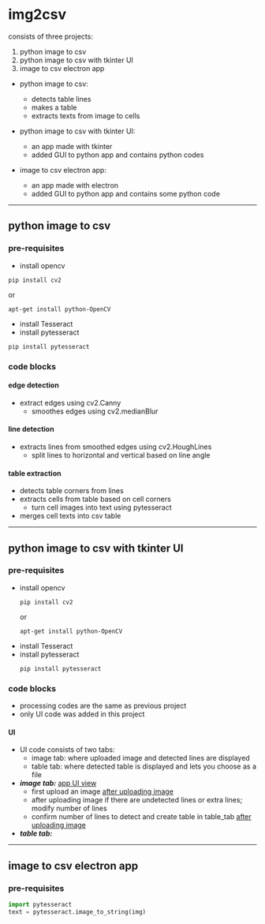 # img2csv

consists of three projects:
1. python image to csv
2. python image to csv with tkinter UI
3. image to csv electron app

+ python image to csv:
    + detects table lines
    + makes a table
    + extracts texts from image to cells

+ python image to csv with tkinter UI:
    + an app made with tkinter
    + added GUI to python app and contains python codes

+ image to csv electron app:
    + an app made with electron
    + added GUI to python app and contains some python code

 *** 
## python image to csv
### pre-requisites
+ install opencv
```linux
pip install cv2
```
or
```linux
apt-get install python-OpenCV
```
+ install Tesseract
+ install pytesseract
```linux
pip install pytesseract
```
### code blocks
#### edge detection
+ extract edges using cv2.Canny
    + smoothes edges using cv2.medianBlur
#### line detection
+ extracts lines from smoothed edges using cv2.HoughLines
    + split lines to horizontal and vertical based on line angle
#### table extraction
+ detects table corners from lines
+ extracts cells from table based on cell corners
    + turn cell images into text using pytesseract
+ merges cell texts into csv table

 ***
## python image to csv with tkinter UI
### pre-requisites
+ install opencv
    ```linux
    pip install cv2
    ```
    or
    ```linux
    apt-get install python-OpenCV
    ```
+ install Tesseract
+ install pytesseract
    ```linux
    pip install pytesseract
    ```
### code blocks
+ processing codes are the same as previous project
+ only UI code was added in this project
#### UI
+ UI code consists of two tabs:
    + image tab: where uploaded image and detected lines are displayed
    + table tab: where detected table is displayed and lets you choose as a file 
+ ***image tab:***
    [app UI view](./blob/main/readme-blob/app.PNG)
    + first upload an image
    [after uploading image](./blob/main/readme-blob/auto-detect-lines.PNG)
    + after uploading image if there are undetected lines or extra lines; modify number of lines
    + confirm number of lines to detect and create table in table_tab
    [after uploading image](./blob/main/readme-blob/confirm-lines.PNG)
+ ***table tab:***

 ***
## image to csv electron app
### pre-requisites
```python
import pytesseract
text = pytesseract.image_to_string(img)
```
